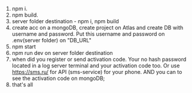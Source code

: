 1) npm i.
2) npm build.
3) server folder destination - npm i, npm build
4) create acc on a mongoDB, create project on Atlas and create DB with username and password. Put this username and password on .env(server folder) on "DB_URL"
5) npm start 
6) npm run dev on server folder destination
7) when did you register or send activation code.  Your no hash password located in a log server terminal and your activation code too.  Or use https://sms.ru/ for API  (sms-service) for your phone. AND you can to see the activation code on mongoDB; 
8) that's all

